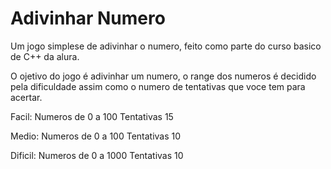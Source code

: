 # Adivinhar Numero
Um jogo simplese de adivinhar o numero, feito como parte do curso basico de C++ da alura.


O ojetivo do jogo é adivinhar um numero, o range dos numeros é decidido pela dificuldade assim como o numero de tentativas que voce tem para acertar.

Facil:
Numeros de 0 a 100
Tentativas 15

Medio:
Numeros de 0 a 100
Tentativas 10

Dificil:
Numeros de 0 a 1000
Tentativas 10
